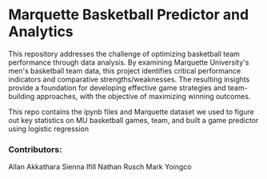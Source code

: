 # Marquette Basketball  Predictor and Analytics

This repository addresses the challenge of optimizing basketball team performance through data analysis. By examining Marquette University's men's basketball team data, this project identifies critical performance indicators and comparative strengths/weaknesses. The resulting insights provide a foundation for developing effective game strategies and team-building approaches, with the objective of maximizing winning outcomes.

This repo contains the ipynb files and Marquette dataset we used to figure out key statistics on MU basketball games, team, and built a game predictor using logistic regression

### Contributors:
Allan Akkathara
Sienna Ifill
Nathan Rusch
Mark Yoingco
